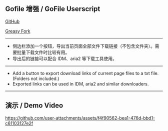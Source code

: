 ## Gofile 增强 / GoFile Userscript

[GitHub](https://github.com/ewigl/gofile-userscript)

[Greasy Fork](https://greasyfork.org/zh-CN/scripts/515250-gofile-%E5%A2%9E%E5%BC%BA)

---

-   侧边栏添加一个按钮，导出当前页面全部文件下载链接（不包含文件夹）。需要批量下载文件时比较有用。
-   导出后的链接可以配合 IDM、aria2 等下载工具使用。

---

-   Add a button to export download links of current page files to a txt file. (Folders not included.)
-   Exported links can be used in IDM, aria2 and similar downloaders.

---

## 演示 / Demo Video

https://github.com/user-attachments/assets/f4f90562-bea1-476d-bbd1-c61103127e2f

